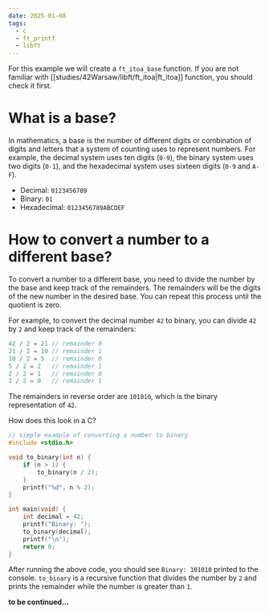```yaml
---
date: 2025-01-08
tags:
  - c
  - ft_printf
  - libft
---
```


For this example we will create a `ft_itoa_base` function. If you are not familiar with [[studies/42Warsaw/libft/ft_itoa|ft_itoa]] function, you should check it first.

# What is a base?
In mathematics, a base is the number of different digits or combination of digits and letters that a system of counting uses to represent numbers. For example, the decimal system uses ten digits (`0-9`), the binary system uses two digits (`0-1`), and the hexadecimal system uses sixteen digits (`0-9` and `A-F`).

- Decimal: `0123456789`
- Binary: `01`
- Hexadecimal: `0123456789ABCDEF`

# How to convert a number to a different base?
To convert a number to a different base, you need to divide the number by the base and keep track of the remainders. The remainders will be the digits of the new number in the desired base. You can repeat this process until the quotient is zero.

For example, to convert the decimal number `42` to binary, you can divide `42` by `2` and keep track of the remainders:

```c
42 / 2 = 21 // remainder 0
21 / 2 = 10 // remainder 1
10 / 2 = 5  // remainder 0
5 / 2 = 2   // remainder 1
2 / 2 = 1   // remainder 0
1 / 2 = 0   // remainder 1
```

The remainders in reverse order are `101010`, which is the binary representation of `42`.

How does this look in a C?

```c
// simple example of converting a number to binary
#include <stdio.h>

void to_binary(int n) {
    if (n > 1) {
        to_binary(n / 2);
    }
    printf("%d", n % 2);
}

int main(void) {
    int decimal = 42;
    printf("Binary: ");
    to_binary(decimal);
    printf("\n");
    return 0;
}
```

After running the above code, you should see `Binary: 101010` printed to the console. `to_binary` is a recursive function that divides the number by `2` and prints the remainder while the number is greater than `1`.

**to be continued...**